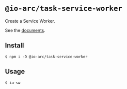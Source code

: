 # `@io-arc/task-service-worker`

Create a Service Worker.

See the [documents](https://io-arc.tech/plugins/task-service-worker.html).

## Install

```shell
$ npm i -D @io-arc/task-service-worker
```

## Usage

```shell
$ ia-sw
```
